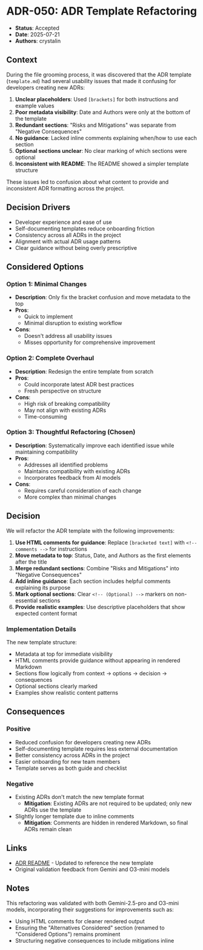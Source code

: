 # ADR-050: ADR Template Refactoring

- **Status**: Accepted
- **Date**: 2025-07-21
- **Authors**: crystalin

## Context

During the file grooming process, it was discovered that the ADR template (`template.md`) had several usability issues that made it confusing for developers creating new ADRs:

1. **Unclear placeholders**: Used `[brackets]` for both instructions and example values
2. **Poor metadata visibility**: Date and Authors were only at the bottom of the template
3. **Redundant sections**: "Risks and Mitigations" was separate from "Negative Consequences"
4. **No guidance**: Lacked inline comments explaining when/how to use each section
5. **Optional sections unclear**: No clear marking of which sections were optional
6. **Inconsistent with README**: The README showed a simpler template structure

These issues led to confusion about what content to provide and inconsistent ADR formatting across the project.

## Decision Drivers

- Developer experience and ease of use
- Self-documenting templates reduce onboarding friction
- Consistency across all ADRs in the project
- Alignment with actual ADR usage patterns
- Clear guidance without being overly prescriptive

## Considered Options

### Option 1: Minimal Changes

- **Description**: Only fix the bracket confusion and move metadata to the top
- **Pros**:
  - Quick to implement
  - Minimal disruption to existing workflow
- **Cons**:
  - Doesn't address all usability issues
  - Misses opportunity for comprehensive improvement

### Option 2: Complete Overhaul

- **Description**: Redesign the entire template from scratch
- **Pros**:
  - Could incorporate latest ADR best practices
  - Fresh perspective on structure
- **Cons**:
  - High risk of breaking compatibility
  - May not align with existing ADRs
  - Time-consuming

### Option 3: Thoughtful Refactoring (Chosen)

- **Description**: Systematically improve each identified issue while maintaining compatibility
- **Pros**:
  - Addresses all identified problems
  - Maintains compatibility with existing ADRs
  - Incorporates feedback from AI models
- **Cons**:
  - Requires careful consideration of each change
  - More complex than minimal changes

## Decision

We will refactor the ADR template with the following improvements:

1. **Use HTML comments for guidance**: Replace `[bracketed text]` with `<!-- comments -->` for instructions
2. **Move metadata to top**: Status, Date, and Authors as the first elements after the title
3. **Merge redundant sections**: Combine "Risks and Mitigations" into "Negative Consequences"
4. **Add inline guidance**: Each section includes helpful comments explaining its purpose
5. **Mark optional sections**: Clear `<!-- (Optional) -->` markers on non-essential sections
6. **Provide realistic examples**: Use descriptive placeholders that show expected content format

### Implementation Details

The new template structure:

- Metadata at top for immediate visibility
- HTML comments provide guidance without appearing in rendered Markdown
- Sections flow logically from context → options → decision → consequences
- Optional sections clearly marked
- Examples show realistic content patterns

## Consequences

### Positive

- Reduced confusion for developers creating new ADRs
- Self-documenting template requires less external documentation
- Better consistency across ADRs in the project
- Easier onboarding for new team members
- Template serves as both guide and checklist

### Negative

- Existing ADRs don't match the new template format
  - **Mitigation**: Existing ADRs are not required to be updated; only new ADRs use the template
- Slightly longer template due to inline comments
  - **Mitigation**: Comments are hidden in rendered Markdown, so final ADRs remain clean

## Links

- [ADR README](./README.md) - Updated to reference the new template
- Original validation feedback from Gemini and O3-mini models

## Notes

This refactoring was validated with both Gemini-2.5-pro and O3-mini models, incorporating their suggestions for improvements such as:

- Using HTML comments for cleaner rendered output
- Ensuring the "Alternatives Considered" section (renamed to "Considered Options") remains prominent
- Structuring negative consequences to include mitigations inline
